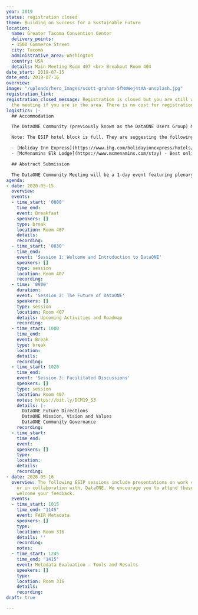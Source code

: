 ```yaml
---
year: 2019
status: registration closed
theme: Building on Success for a Sustainable Future
location:
  name: Greater Tacoma Convention Center
  delivery_points:
  - 1500 Commerce Street
  city: Tacoma
  administrative_area: Washington
  country: USA
  details: Main Meeting Room 407 <br> Breakout Room 404
date_start: 2019-07-15
date_end: 2019-07-16
overview: 
image: "/uploads/hero_images/scott-graham-5fNmWej4tAA-unsplash.jpg"
registration_link: 
registration_closed_message: Registration is closed but you are still welcome to join
  the meeting if you are in the area. There is no cost for registration for this meeting.
logistics: |-
  ## Accommodation

  The DataONE Community (previously known as the DataONE Users Group) Meeting is colocated with the Summer ESIP meeting and there is a single hotel block reserved. The official hotel of the meeting is Hotel Murano, located at 1320 Broadway, Tacoma, WA 98402. The group rate is $121 per night. Online and phone reservations will be accepted until June 17, 2019. Full information is available on the ESIP meeting page.

  Note: The ESIP hotel block is full. They are suggesting the following 2 hotels:

  - [Holiday Inn Express](https://www.ihg.com/holidayinnexpress/hotels/us/en/tacoma/seacs/hoteldetail) - Best online rate, non-member $149
  - [McMenamins Elk Lodge](https://www.mcmenamins.com/stay) - Best online rate, $177

  ## Abstract Submission

  The DataONE Community Meeting will be a 1-day event featuring plenary presentations, topical breakout sessions, and community-led discussions in addition to an early evening poster reception. Abstracts for talks and posters are solicited during the registration process. Talks will be approximately 10-15 minutes in duration, to be confirmed with development of the agenda. Oral presentations are not guaranteed and some submissions may be accepted as posters instead. Poster submissions will remain open until close of registration.
agenda:
- date: 2020-05-15
  overview: 
  events:
  - time_start: '0800'
    time_end: 
    event: Breakfast
    speakers: []
    type: break
    location: Room 407
    details: 
    recording: 
  - time_start: '0830'
    time_end: 
    event: 'Session 1: Welcome and Introduction to DataONE'
    speakers: []
    type: session
    location: Room 407
    recording: 
  - time: '0900'
    duration: 
    event: 'Session 2: The Future of DataONE'
    speakers: []
    type: session
    location: Room 407
    details: Upcoming Activities and Roadmap
    recording: 
  - time_start: 1000
    time_end: 
    event: Break
    type: break
    location: 
    details: 
    recording: 
  - time_start: 1020
    time_end: 
    event: 'Session 3: Facilitated Discussions'
    speakers: []
    type: session
    location: Room 407
    notes: https://bit.ly/DCM19_S3
    details: |-
      DataONE Future Directions
      DataONE Mission, Vision and Values
      DataONE Community Governance
    recording: 
  - time_start: 
    time_end: 
    event: 
    speakers: []
    type: 
    location: 
    details: 
    recording: 
- date: 2020-05-16
  overview: The following ESIP sessions include presentations on work conducted by,
    or in collaboration with, DataONE. We encourage you to attend these sessions and
    welcome your feedback.
  events:
  - time_start: 1015
    time_end: "1145"
    event: FAIR Metadata
    speakers: []
    type: 
    location: Room 316
    details: ''
    recording: 
    notes: 
  - time_start: 1245
    time_end: "1415"
    event: Metadata Evaluation – Tools and Results
    speakers: []
    type: 
    location: Room 316
    details: 
    recording: 
draft: true

---
```

